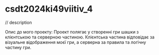 # csdt2024ki49viitiv_4

// description

Опис до мого проекту:
Проект полягає у створенні гри шашки з клієнтською та серверною частиною.
Клієнтська частина відповідає за візуальне відображення моєї гри, а серверна за правила та логічну частину гри.
